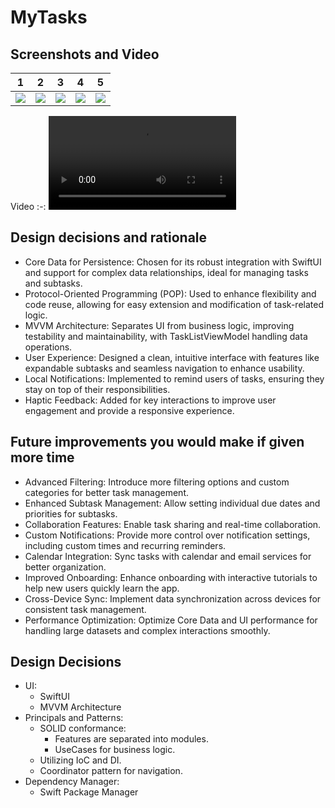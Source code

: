 # MyTasks

## Screenshots and Video

1 | 2 | 3 | 4 | 5
:-: | :-: | :-: | :-: | :-:
<img src="https://github.com/user-attachments/assets/8e629319-e7e8-410d-9def-4e07767b6456"> | <img src="https://github.com/user-attachments/assets/fcb0545a-a08b-4d2a-8d25-665fb95d82d8"> | <img src="https://github.com/user-attachments/assets/0d69df5c-42f8-4e97-b6db-e75bf1b01416"> | <img src="https://github.com/user-attachments/assets/4b14943b-370d-4d53-8f79-4d4aa4c3472d"> | <img src="https://github.com/user-attachments/assets/5e365565-3c92-40b7-b725-b4befa010a7f">

Video
:-: 
<video src="https://github.com/user-attachments/assets/622a9a05-a080-4076-ba67-6e9cb711f5f0"></video>

## Design decisions and rationale
- Core Data for Persistence: Chosen for its robust integration with SwiftUI and support for complex data relationships, ideal for managing tasks and subtasks.
- Protocol-Oriented Programming (POP): Used to enhance flexibility and code reuse, allowing for easy extension and modification of task-related logic.
- MVVM Architecture: Separates UI from business logic, improving testability and maintainability, with TaskListViewModel handling data operations.
- User Experience: Designed a clean, intuitive interface with features like expandable subtasks and seamless navigation to enhance usability.
- Local Notifications: Implemented to remind users of tasks, ensuring they stay on top of their responsibilities.
- Haptic Feedback: Added for key interactions to improve user engagement and provide a responsive experience.
  
## Future improvements you would make if given more time
- Advanced Filtering: Introduce more filtering options and custom categories for better task management.
- Enhanced Subtask Management: Allow setting individual due dates and priorities for subtasks.
- Collaboration Features: Enable task sharing and real-time collaboration.
- Custom Notifications: Provide more control over notification settings, including custom times and recurring reminders.
- Calendar Integration: Sync tasks with calendar and email services for better organization.
- Improved Onboarding: Enhance onboarding with interactive tutorials to help new users quickly learn the app.
- Cross-Device Sync: Implement data synchronization across devices for consistent task management.
- Performance Optimization: Optimize Core Data and UI performance for handling large datasets and complex interactions smoothly.

## Design Decisions
- UI:
  - SwiftUI
  - MVVM Architecture
- Principals and Patterns:
  - SOLID conformance:
    - Features are separated into modules.
    - UseCases for business logic.
  - Utilizing IoC and DI.
  - Coordinator pattern for navigation.
- Dependency Manager:
  - Swift Package Manager
